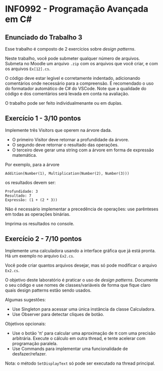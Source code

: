 # INF0992 - Programação Avançada em C#

## Enunciado do Trabalho 3

Esse trabalho é composto de 2 exercícios sobre _design patterns_.

Neste trabalho, você pode submeter qualquer número de arquivos. Submeta no Moodle um arquivo `.zip` com os arquivos que você criar, e com os arquivos `Ex[12].cs`.

O código deve estar legível e corretamente indentado, adicionando comentários onde necessário para a compreensão. É recomendado o uso do formatador automático de C# do VSCode. Note que a qualidade do código e dos comentários será levada em conta na avaliação.

O trabalho pode ser feito individualmenante ou em duplas.

## Exercício 1 - 3/10 pontos

Implemente três Visitors que operem na árvore dada.
- O primeiro Visitor deve retornar a profundidade da árvore.
- O segundo deve retornar o resultado das operações.
- O terceiro deve gerar uma string com a árvore em forma de expressão matemática.

Por exemplo, para a árvore

```
Addition(Number(1), Multiplication(Number(2), Number(3)))
```

os resultados devem ser:

```
Profundidade: 3
Resultado: 7
Expressão: (1 + (2 * 3))
```

Não é necessário implementar a precedência de operações: use parênteses em todas
as operações binárias.

Imprima os resultados no console.

## Exercício 2 - 7/10 pontos

Implemente uma calculadora usando a interface gráfica que já está pronta. Há um exemplo no arquivo `Ex2.cs`.

Você pode criar quantos arquivos desejar, mas só pode modificar o arquivo `Ex2.cs`.

O objetivo deste laboratório é praticar o uso de _design patterns_. Documente o seu código e use nomes de classes/variáveis de forma que fique claro quais design patterns estão sendo usados.

Algumas sugestões:

- Use Singleton para acessar uma única instância da classe Calculadora.
- Use Observer para detectar cliques de botão.

Objetivos opcionais:

- Use o botão 'π' para calcular uma aproximação de π com uma precisão arbitrária. Execute o cálculo em outra thread, e tente acelerar com programação paralela.
- Use Commands para implementar uma funcionalidade de desfazer/refazer.

Nota: o método `SetDisplayText` só pode ser executado na thread principal.

